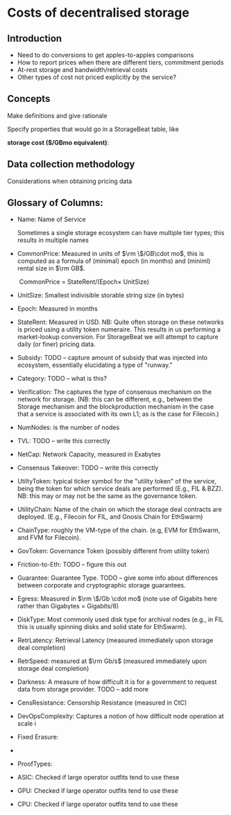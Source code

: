 # Costs of decentralised storage

## Introduction

* Need to do conversions to get apples-to-apples comparisons
* How to report prices when there are different tiers, commitment periods
* At-rest storage and bandwidth/retrieval costs
* Other types of cost not priced explicitly by the service?

## Concepts

Make definitions and give rationale

Specify properties that would go in a StorageBeat table, like

**storage cost ($/GBmo equivalent)**: <definition>

## Data collection methodology

Considerations when obtaining pricing data



## Glossary of Columns:

* Name: Name of Service

  Sometimes a single storage ecosystem can have multiple tier types; this results in multiple names

* CommonPrice: Measured in units of $\rm \$/GB\cdot mo$, this is computed as a formula of (minimal) epoch (in months) and (miniml) rental size in $\rm GB$. 

  ​	CommonPrice = StateRent/(Epoch$\times$ UnitSize)

* UnitSize: Smallest indivisible storable string size  (in bytes)

* Epoch: Measured in months

* StateRent: Measured in USD. NB: Quite often storage on these networks is priced using a utility token numeraire. This results in us performing a market-lookup conversion. For StorageBeat we will attempt to capture daily (or finer) pricing data.

* Subsidy: TODO – capture amount of subsidy that was injected into ecosystem, essentially elucidating a type of "runway."

* Category: TODO – what is this?

* Verification: The captures the type of consensus mechanism on the network for storage. (NB: this can be different, e.g., between the Storage mechanism and the blockproduction mechanism in the case that a service is associated with its own L1; as is the case for Filecoin.)

* NumNodes: is the number of nodes

* TVL: TODO – write this correctly

* NetCap: Network Capacity, measured in Exabytes

* Consensus Takeover: TODO – write this correctly

* UtiltyToken: typical ticker symbol for the "utility token" of the service, being the token for which service deals are performed (E.g., FIL & BZZ). NB: this may or may not be the same as the governance token. 

* UtilityChain: Name of the chain on which the storage deal contracts are deployed. (E.g., Filecoin for FIL, and Gnosis Chain for EthSwarm)

* ChainType: roughly the VM-type of the chain. (e.g, EVM for EthSwarm, and FVM for Filecoin).

* GovToken: Governance Token (possibly different from utility token)

* Friction-to-Eth: TODO – figure this out

* Guarantee: Guarantee Type. TODO – give some info about differences between corporate and cryptographic storage guarantees. 

* Egress: Measured in $\rm \$/Gb \cdot mo$ (note use of Gigabits here rather than Gigabytes = Gigabits/8)

* DiskType: Most commonly used disk type for archival nodes (e.g., in FIL this is usually spinning disks and solid state for EthSwarm).

* RetrLatency: Retrieval Latency (measured immediately upon storage deal completion)

* RetrSpeed: measured at $\rm Gb/s$ (measured immediately upon storage deal completion)

* Darkness: A measure of how difficult it is for a government to request data from storage provider. TODO – add more

* CensResistance: Censorship Resistance (measured in CtC)

* DevOpsComplexity: Captures a notion of how difficult node operation at scale i

* Fixed Erasure:

* 

* ProofTypes:

* ASIC: Checked if large operator outfits tend to use these

* GPU:  Checked if large operator outfits tend to use these

* CPU:  Checked if large operator outfits tend to use these